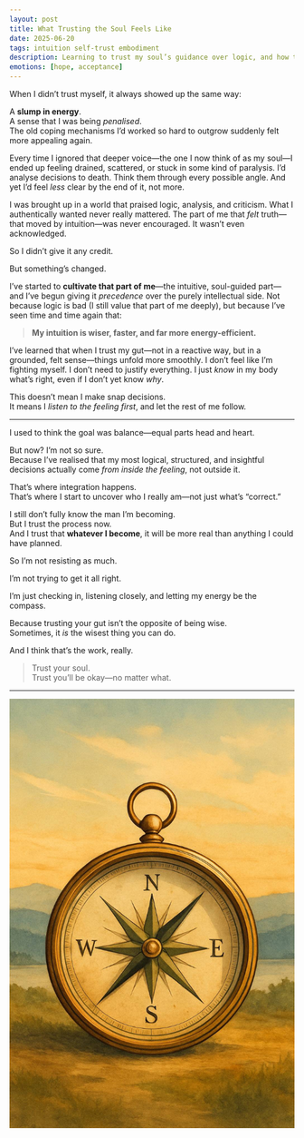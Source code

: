 ```yaml
---
layout: post
title: What Trusting the Soul Feels Like
date: 2025-06-20
tags: intuition self-trust embodiment
description: Learning to trust my soul’s guidance over logic, and how that shift has changed the way I live, choose, and relate to myself.
emotions: [hope, acceptance]
---
```


When I didn’t trust myself, it always showed up the same way:

A **slump in energy**.  
A sense that I was being *penalised*.  
The old coping mechanisms I’d worked so hard to outgrow suddenly felt more appealing again.

Every time I ignored that deeper voice—the one I now think of as my soul—I ended up feeling drained, scattered, or stuck in some kind of paralysis. I’d analyse decisions to death. Think them through every possible angle. And yet I’d feel *less* clear by the end of it, not more.

I was brought up in a world that praised logic, analysis, and criticism. What I authentically wanted never really mattered. The part of me that *felt* truth—that moved by intuition—was never encouraged. It wasn’t even acknowledged.

So I didn’t give it any credit.

But something’s changed.

I’ve started to **cultivate that part of me**—the intuitive, soul-guided part—and I’ve begun giving it *precedence* over the purely intellectual side. Not because logic is bad (I still value that part of me deeply), but because I’ve seen time and time again that:

> **My intuition is wiser, faster, and far more energy-efficient.**

I’ve learned that when I trust my gut—not in a reactive way, but in a grounded, felt sense—things unfold more smoothly. I don’t feel like I’m fighting myself. I don’t need to justify everything. I just *know* in my body what’s right, even if I don’t yet know *why*.

This doesn’t mean I make snap decisions.  
It means I *listen to the feeling first*, and let the rest of me follow.

---

I used to think the goal was balance—equal parts head and heart.

But now? I’m not so sure.  
Because I’ve realised that my most logical, structured, and insightful decisions actually come *from inside the feeling*, not outside it.

That’s where integration happens.  
That’s where I start to uncover who I really am—not just what’s “correct.”

I still don’t fully know the man I’m becoming.  
But I trust the process now.  
And I trust that **whatever I become**, it will be more real than anything I could have planned.

So I’m not resisting as much.

I’m not trying to get it all right.

I’m just checking in, listening closely, and letting my energy be the compass.

Because trusting your gut isn’t the opposite of being wise.  
Sometimes, it *is* the wisest thing you can do.

And I think that’s the work, really.

> Trust your soul.  
> Trust you’ll be okay—no matter what.

---

<img src="/assets/images/soul-guide.jpg" alt="Soul Compass" style="max-width: 100%; height: auto;" />
